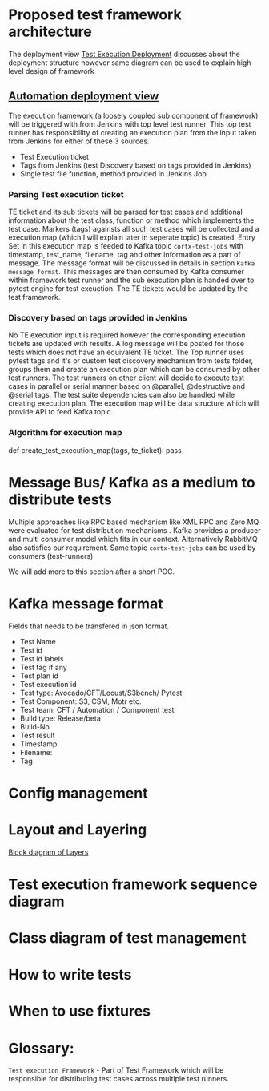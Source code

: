 # Proposed test framework architecture
The deployment view [Test Execution Deployment](Test-Execution-Deployment-View.md) discusses about the deployment structure however same diagram can be used to explain high level design of framework
## [Automation deployment view](latest_automation_framework_deployment_view_full_mode.png)

The execution framework (a loosely coupled sub component of framework) will be triggered with from Jenkins with top level test runner. This top test runner has responsibility of creating an execution plan from the input taken from Jenkins for either of these 3 sources.
* Test Execution ticket
* Tags from Jenkins (test Discovery based on tags provided in Jenkins)
* Single test file function, method provided in Jenkins Job 

### Parsing Test execution ticket
TE ticket and its sub tickets will be parsed for test cases and additional information about the test class, function or method which implements the test case. Markers (tags) againsts all such test cases will be collected and a execution map (which I will explain later in seperate topic) is created. Entry Set in this execution map is feeded to Kafka topic `cortx-test-jobs` with timestamp, test_name, filename, tag and other information as a part of message. The message format will be discussed in details in section `Kafka message format`. This messages are then consumed by Kafka consumer within framework test runner and the sub execution plan is handed over to pytest engine for test exeuction. The TE tickets would be updated by the test framework.  

### Discovery based on tags provided in Jenkins
No TE execution input is required however the corresponding execution tickets are updated with results. A log message will be posted for those tests which does not have an equivalent TE ticket. 
The Top runner uses pytest tags and it's or custom test discovery mechanism from tests folder, groups them and create an execution plan which can be consumed by other test runners. The test runners on other client will decide to execute test cases in parallel or serial manner based on @parallel, @destructive and @serial tags. The test suite dependencies can also be handled while creating execution plan.
The execution map will be data structure which will provide API to feed Kafka topic.

### Algorithm for execution map
def create_test_execution_map(tags, te_ticket):
  pass

# Message Bus/ Kafka as a medium to distribute tests
Multiple approaches like RPC based mechanism like XML RPC and Zero MQ were evaluated for test distribution mechanisms . Kafka provides a producer and multi consumer model which fits in our context. Alternatively RabbitMQ also satisfies our requirement. Same topic `cortx-test-jobs` can be used by consumers (test-runners) 

We will add more to this section after a short POC.

# Kafka message format
Fields that needs to be transfered in json format.

* Test Name 
* Test id 
* Test id labels 
* Test tag if any  
* Test plan id 
* Test execution id 
* Test type: Avocado/CFT/Locust/S3bench/ Pytest 
* Test Component: S3, CSM, Motr etc. 
* Test team: CFT / Automation / Component test 
* Build type: Release/beta 
* Build-No  
* Test result  
* Timestamp
* Filename:
* Tag

# Config management

# Layout and Layering
[Block diagram of Layers](Test-Framework-Layering.png "block diagram of test framework")

# Test execution framework sequence diagram
# Class diagram of test management
# How to write tests
# When to use fixtures
# Glossary:
`Test execution Framework` - Part of Test Framework which will be responsible for distributing test cases across multiple test runners. 


